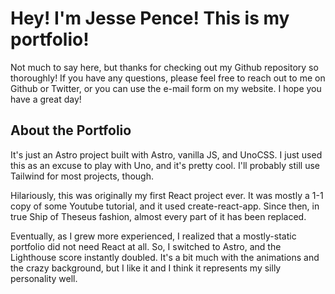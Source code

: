 # Hey! I'm Jesse Pence! This is my portfolio!

Not much to say here, but thanks for checking out my Github repository so thoroughly! If you have any questions, please feel free to reach out to me on Github or Twitter, or you can use the e-mail form on my website. I hope you have a great day!

## About the Portfolio

It's just an Astro project built with Astro, vanilla JS, and UnoCSS. I just used this as an excuse to play with Uno, and it's pretty cool. I'll probably still use Tailwind for most projects, though.

Hilariously, this was originally my first React project ever. It was mostly a 1-1 copy of some Youtube tutorial, and it used create-react-app. Since then, in true Ship of Theseus fashion, almost every part of it has been replaced.

Eventually, as I grew more experienced, I realized that a mostly-static portfolio did not need React at all. So, I switched to Astro, and the Lighthouse score instantly doubled. It's a bit much with the animations and the crazy background, but I like it and I think it represents my silly personality well.
